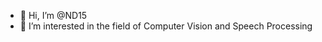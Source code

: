 - 👋 Hi, I’m @ND15
- 👀 I’m interested in the field of Computer Vision and Speech Processing
<!-- - 📫 How to reach me:  Drop an email on skullynoodie@gmail.com -->
</br>
<!---
ND15/ND15 is a ✨ special ✨ repository because its `README.md` (this file) appears on your GitHub profile.
You can click the Preview link to take a look at your changes.
--->
